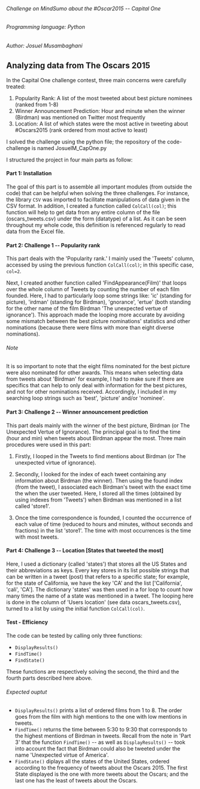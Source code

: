 ###### Challenge on MindSumo about the #Oscar2015 -- Capital One
###### Programming language: Python
###### Author: Josuel Musambaghani

## Analyzing data from The Oscars 2015 

In the Capital One challenge contest, three main concerns were carefully treated:

1. Popularity Rank: A list of the most tweeted about best picture nominees (ranked from 1-8)
2. Winner Announcement Prediction: Hour and minute when the winner (Birdman) was mentioned on Twitter most frequently
3. Location: A list of which states were the most active in tweeting about #Oscars2015 (rank ordered from most active to least)

I solved the challenge using the python file; the repository of the code-challenge is named JosuelM_CapOne.py

I structured the project in four main parts as follow:

#### Part 1: Installation

The goal of this part is to assemble all important modules (from outside the code) that can be helpful when solving the three challenges. For instance, the library `CSV` was imported to facilitate manipulations of data given in the CSV format. In addition, I created a function called `ColCall(col)`; this function will help to get data from any entire column of the file (oscars_tweets.csv) under the form (datatype) of a list. As it can be seen throughout my whole code, this definition is referenced regularly to read data from the Excel file.

#### Part 2: Challenge 1 -- Popularity rank

This part deals with the 'Popularity rank.' I mainly used the 'Tweets' column, accessed by using the previous function `ColCall(col)`; in this specific case, `col=2`.

Next, I created another function called 'FindAppearance(Film)' that loops over the whole column of Tweets by counting the number of each film founded. Here, I had to particularly loop some strings like: 'ic' (standing for picture), 'irdman' (standing for Birdman), 'gnorance', 'ertue' (both standing for the other name of the film Birdman 'The unexpected vertue of ignorance'). This approach made the looping more accurate by avoiding some mismatch between the best picture nominations' statistics and other nominations (because there were films with more than eight diverse nominations).

###### Note

It is so important to note that the eight films nominated for the best picture were also nominated for other awards. This means when selecting data from tweets about 'Birdman' for example, I had to make sure if there are specifics that can help to only deal with information for the best pictures, and not for other nominations received. Accordingly, I included in my searching loop strings such as 'best', 'picture' and/or 'nominee'.

#### Part 3: Challenge 2 -- Winner announcement prediction

This part deals mainly with the winner of the best picture, Birdman (or The Unexpected Vertue of Ignorance). The principal goal is to find the time (hour and min) when tweets about Birdman appear the most.
Three main procedures were used in this part:

1. Firstly, I looped in the Tweets to find mentions about Birdman (or The unexpected virtue of ignorance).

2. Secondly, I looked for the index of each tweet containing any information about Birdman (the winner). Then using the found index (from the tweet), I associated each Birdman's tweet with the exact time the when the user tweeted. Here, I stored all the times (obtained by using indexes from 'Tweets') when Birdman was mentioned in a list called 'store1'.

3. Once the time correspondence is founded, I counted the occurrence of each value of time (reduced to hours and minutes, without seconds and fractions) in the list 'store1'. The time with most occurrences is the time with most tweets.

#### Part 4: Challenge 3 -- Location [States that tweeted the most]

Here, I used a dictionary (called 'states') that stores all the US States and their abbreviations as keys. Every key stores in its list possible strings that can be written in a tweet (post) that refers to a specific state; for example, for the state of California, we have the key 'CA' and the list ['California', 'cali', 'CA']. The dictionary 'states' was then used in a for loop to count how many times the name of a state was mentioned in a tweet. The looping here is done in the column of 'Users location' (see data oscars_tweets.csv), turned to a list by using the initial function `ColCall(col)`. 

#### Test - Efficiency

The code can be tested by calling only three functions: 
- `DisplayResults()`
- `FindTime()`
- `FindState()`

These functions are respectively solving the second, the third and the fourth parts described here above. 

###### Expected ouptut

* `DisplayResults()` prints a list of ordered films from 1 to 8. The order goes from the film with high mentions to the one with low mentions in tweets. 
* `FindTime()` returns the time between 5:30 to 9:30 that corresponds to the highest mentions of Birdman in tweets. Recall from the note in 'Part 3' that the function `FindTime()` -- as well as `DisplayResults()` -- took into account the fact that Birdman could also be tweeted under the name 'Unexpected virtue of America'.
* `FindState()` diplays all the states of the United States, ordered according to the frequency of tweets about the Oscars 2015. The first State displayed is the one with more tweets about the Oscars; and the last one has the least of tweets about the Oscars. 

